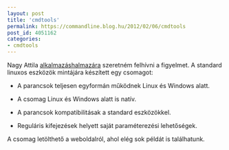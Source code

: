 ```yaml
---
layout: post
title: 'cmdtools'
permalink: https://commandline.blog.hu/2012/02/06/cmdtools
post_id: 4051162
categories: 
- cmdtools
---
```


Nagy Attila 
[alkalmazáshalmazára](http://naat.fw.hu/dev/cmdtools/index.htm) szeretném felhívni a figyelmet. A standard linuxos eszközök mintájára készített egy csomagot:

* A parancsok teljesen egyformán működnek Linux és Windows alatt.


* A csomag Linux és Windows alatt is natív.


* A parancsok kompatibilitásak a standard eszközökkel.


* Reguláris kifejezések helyett saját paraméterezési lehetőségek.

A csomag letölthető a weboldalról, ahol elég sok példát is találhatunk.
